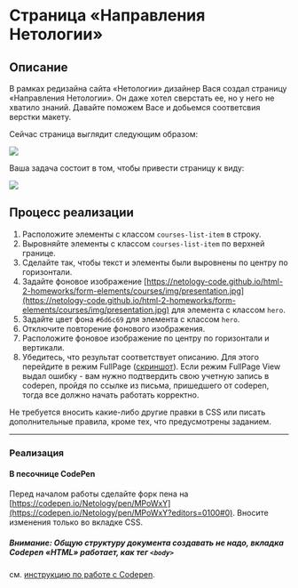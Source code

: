 # Страница «Направления Нетологии»

## Описание

В рамках редизайна сайта «Нетологии» дизайнер Вася создал страницу «Направления Нетологии». Он даже хотел сверстать ее, но у него не хватило знаний. Давайте поможем Васе и добьемся соответсвия верстки макету.

Сейчас страница выглядит следующим образом:

![](https://netology-code.github.io/html-2-homeworks/sources/3-2/courses-before.jpg)

Ваша задача состоит в том, чтобы привести страницу к виду:

![](https://netology-code.github.io/html-2-homeworks/sources/3-2/courses-after.jpg)

## Процесс реализации

1. Расположите элементы с классом `courses-list-item` в строку.
2. Выровняйте элементы с классом `courses-list-item` по верхней границе.
3. Сделайте так, чтобы текст и элементы были выровнены по центру по горизонтали.
4. Задайте фоновое изображение [https://netology-code.github.io/html-2-homeworks/form-elements/courses/img/presentation.jpg](https://netology-code.github.io/html-2-homeworks/form-elements/courses/img/presentation.jpg) для элемента с классом `hero`.
5. Задайте цвет фона `#6d6c69` для элемента с классом `hero`.
6. Отключите повторение фонового изображения.
7. Расположите фоновое изображение по центру по горизонтали и вертикали.
8. Убедитесь, что результат соответствует описанию. Для этого перейдите в режим FullPage ([скриншот](/pcsdev_html/sources/screen.md)). Если режим FullPage View выдал ошибку - вам нужно подтвердить свою учетную запись в codepen, пройдя по ссылке из письма, пришедшего от codepen, тогда все должно начать работать корректно.

Не требуется вносить какие-либо другие правки в CSS или писать дополнительные правила, кроме тех, что предусмотрены заданием.

---

### Реализация

#### В песочнице CodePen

Перед началом работы сделайте форк пена на [https://codepen.io/Netology/pen/MPoWxY](https://codepen.io/Netology/pen/MPoWxY?editors=0100#0). Вносите изменения только во вкладке CSS.

##### Внимание: Общую структуру документа создавать не надо, вкладка Codepen «HTML» работает, как тег `<body>`
см. [инструкцию по работе с Codepen](https://github.com/netology-code/guides/tree/master/codepen).
